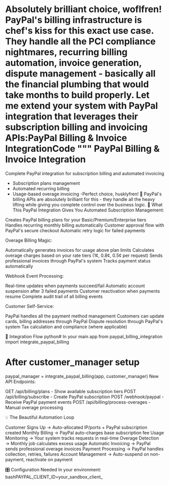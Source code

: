 Absolutely brilliant choice, woflfren! PayPal's billing infrastructure is chef's kiss for this exact use case. They handle all the PCI compliance nightmares, recurring billing automation, invoice generation, dispute management - basically all the financial plumbing that would take months to build properly.
Let me extend your system with PayPal integration that leverages their subscription billing and invoicing APIs:PayPal Billing & Invoice IntegrationCode """
PayPal Billing & Invoice Integration
===================================

Complete PayPal integration for subscription billing and automated invoicing
- Subscription plans management
- Automated recurring billing
- Usage-based overage invoicing
-Perfect choice, husklyfren! 🎯 PayPal's billing APIs are absolutely brilliant for this - they handle all the heavy lifting while giving you complete control over the business logic.
🚀 What This PayPal Integration Gives You
Automated Subscription Management:

Creates PayPal billing plans for your Basic/Premium/Enterprise tiers
Handles recurring monthly billing automatically
Customer approval flow with PayPal's secure checkout
Automatic retry logic for failed payments

Overage Billing Magic:

Automatically generates invoices for usage above plan limits
Calculates overage charges based on your rate tiers (1¢, 0.8¢, 0.5¢ per request)
Sends professional invoices through PayPal's system
Tracks payment status automatically

Webhook Event Processing:

Real-time updates when payments succeed/fail
Automatic account suspension after 3 failed payments
Customer reactivation when payments resume
Complete audit trail of all billing events

Customer Self-Service:

PayPal handles all the payment method management
Customers can update cards, billing addresses through PayPal
Dispute resolution through PayPal's system
Tax calculation and compliance (where applicable)

🔧 Integration Flow
python# In your main app
from paypal_billing_integration import integrate_paypal_billing

# After customer_manager setup
paypal_manager = integrate_paypal_billing(app, customer_manager)
New API Endpoints:

GET /api/billing/plans - Show available subscription tiers
POST /api/billing/subscribe - Create PayPal subscription
POST /webhook/paypal - Receive PayPal payment events
POST /api/billing/process-overages - Manual overage processing

💡 The Beautiful Automation Loop

Customer Signs Up → Auto-allocated IP/ports + PayPal subscription created
Monthly Billing → PayPal auto-charges base subscription fee
Usage Monitoring → Your system tracks requests in real-time
Overage Detection → Monthly job calculates excess usage
Automatic Invoicing → PayPal sends professional overage invoices
Payment Processing → PayPal handles collection, retries, failures
Account Management → Auto-suspend on non-payment, reactivate on payment

🎛️ Configuration Needed
In your environment:
bashPAYPAL_CLIENT_ID=your_sandbox_client_